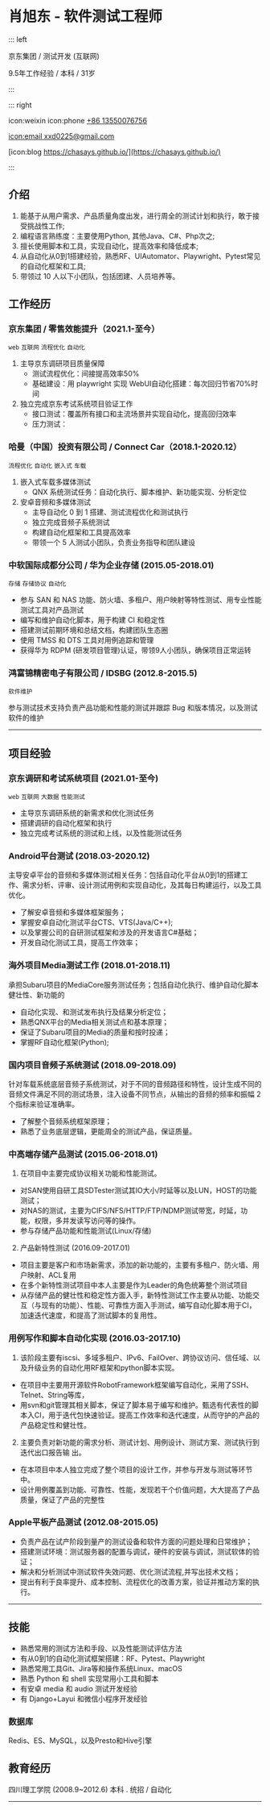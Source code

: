 # 肖旭东 - 软件测试工程师

::: left

京东集团 / 测试开发 (互联网)


9.5年⼯作经验 / 本科 / 31岁


:::

::: right

icon:weixin icon:phone  [+86 13550076756](callto:13550076756)

[icon:email xxd0225@gmail.com](mailto:xxd0225@gmail.com)

[icon:blog https://chasays.github.io/](https://chasays.github.io/)


:::


## 介绍

1. 能基于从⽤户需求、产品质量⾓度出发，进⾏周全的测试计划和执⾏，敢于接受挑战性⼯作;
2. 编程语⾔熟练度：主要使用Python, 其他Java、C#、Php次之;
3. 擅长使⽤脚本和工具，实现⾃动化，提⾼效率和降低成本;
4. 从自动化从0到1搭建经验，熟悉RF、UIAutomator、Playwright、Pytest常见的自动化框架和工具;
5. 带领过 10 人以下小团队，包括团建、人员培养等。


## 工作经历

### 京东集团 / 零售效能提升（2021.1-至今）
`web` `互联网` `流程优化` `自动化`

1. 主导京东调研项目质量保障
   - 测试流程优化：间接提高效率50%
   - 基础建设：用 playwright 实现 WebUI自动化搭建：每次回归节省70%时间
2. 独立完成京东考试系统项目验证工作
   - 接口测试：覆盖所有接口和主流场景并实现自动化，提高回归效率
   - 压力测试：



### 哈曼（中国）投资有限公司 / Connect Car（2018.1-2020.12）
`流程优化` `自动化` `嵌入式` `车载`

1. 嵌入式车载多媒体测试
   - QNX 系统测试任务：自动化执行、脚本维护、新功能实现、分析定位
2. 安卓音频和多媒体测试
   - 主导自动化 0 到 1 搭建、测试流程优化和测试执行
   - 独立完成音频子系统测试
   - 构建自动化框架和工具提高效率
   - 带领一个 5 人测试小团队，负责业务指导和团队建设


### 中软国际成都分公司 / 华为企业存储 (2015.05-2018.01)
`存储` `存储协议` `自动化`

   - 参与 SAN 和 NAS 功能、防火墙、多租户、用户映射等特性测试、用专业性能测试工具对产品测试
   - 编写和维护自动化脚本，用于构建 CI 和稳定性
   - 搭建测试前期环境和总结文档，构建团队生态圈
   - 使用 TMSS 和 DTS 工具对用例追踪和管理
   - 获得华为 RDPM (研发项目管理)认证，带领9人小团队，确保项目正常运转

### 鸿富锦精密电子有限公司 / IDSBG (2012.8-2015.5)
`软件维护` 

参与测试技术支持负责产品功能和性能的测试并跟踪 Bug 和版本情况，以及测试软件的维护

---

## 项目经验

### 京东调研和考试系统项目 (2021.01-至今)
`web` `互联网` `大数据` `性能测试`


- 主导京东调研系统的新需求和优化测试任务
- 搭建调研的自动化框架和执行
- 独立完成考试系统的测试和上线，以及性能测试任务



### Android平台测试 (2018.03-2020.12)
主导安卓平台的音频和多媒体测试相关任务：包括自动化平台从0到1的搭建工作、需求分析、评审、设计测试用例和实现自动化，及其每日构建运行，以及工具优化。  

- 了解安卓音频和多媒体框架服务；
- 掌握安卓自动化测试平台CTS、VTS(Java/C++);
- 以及掌握公司的自研测试框架和涉及的开发语言C#基础；
- 开发自动化测试工具，提高工作效率；

### 海外项目Media测试工作 (2018.01-2018.11)

承担Subaru项⽬的MediaCore服务测试任务；包括⾃动化执⾏、维护⾃动化脚本健壮性、新功能的
- ⾃动化实现、和测试发布执⾏及结果分析定位；
- 熟悉QNX平台的Media相关测试点和基本原理；
- 保证了Subaru项⽬的Media的质量和按时投递；
- 掌握RF⾃动化框架(Python);

### 国内项目⾳频子系统测试 (2018.09-2018.09)
针对车载系统底层⾳频子系统测试，对于不同的音频路径和特性，设计⽣成不同的⾳频⽂件满⾜不同的测试场景，注⼊设备不同节点，从输出的⾳频的频率和振幅 2 个指标来验证准确率。
- 了解整个音频系统框架原理；
- 熟悉了业务底层逻辑，更能周全的测试产品，保证质量。

### 中⾼端存储产品测试 (2015.06-2018.01)
1. 在项⽬中主要完成协议相关功能和性能测试。
- 对SAN使⽤⾃研⼯具SDTester测试其IO⼤⼩/时延等以及LUN，HOST的功能测试；
- 对NAS的测试，主要为CIFS/NFS/HTTP/FTP/NDMP测试带宽，时延，功能，权限，多并发读写访问等的操作。
- 参与存储产品功能和性能测试(Linux/存储)

2. 产品新特性测试 (2016.09-2017.01)
- 项⽬主要是客户和市场新需求，添加的新功能的，主要有多租户、防⽕墙、⽤户映射、ACL复⽤
- 在多个新特性测试项⽬中本⼈主要是作为Leader的⾓⾊统筹整个测试项⽬
- 从存储产品的健壮性和稳定性⽅⾯⼊⼿，新特性测试⼯作主要从功能、功能交互（与现有的功能）、性能、可靠性⽅⾯⼊⼿测试，编写⾃动化脚本⽤于CI，加速迭代速度，和提⾼了测试脚本的复⽤性。

### 用例写作和脚本⾃动化实现 (2016.03-2017.10)
1. 该阶段主要有iscsi、多域多租户、IPv6、FailOver、跨协议访问、信任域、以及升级业务的⾃动化⽤RF框架和python脚本实现。
- 在项⽬中主要⽤开源软件RobotFramework框架编写⾃动化，采⽤了SSH、Telnet、String等库，
- ⽤svn和git管理其相关脚本，保证了脚本易于编写和维护。甄选有代表性的脚本⼊CI，⽤于迭代包快速验证。提⾼⼯作效率和迭代速度，从⽽守护的产品的产品稳定性和健壮性。

2. 主要负责对新功能的需求分析、测试计划、⽤例设计、测试⽅案、测试执⾏到迭代出⼝报告输
出。
- 在本项⽬中本⼈独⽴完成了整个项⽬的设计⼯作，并参与开发与测试等环节中。
- 设计⽤例覆盖到功能、可靠性、性能，发现若⼲个价值问题，⼤⼤提⾼了产品质量，保证了产品的完整性



### Apple平板产品测试 (2012.08-2015.05)

- 负责产品在试产阶段到量产的测试设备和软件方面的问题处理和日常维护；
- 搭建测试环境：测试服务器的配置与调试，硬件的安装与调试，测试软体的验证；
- 解决和分析测试中测试软件失效问题、优化测试流程,并写出技术文档；
- 提出有利于良率提升、成本控制、流程优化的改善方案，验证并推动方案的执行。

---

## 技能

- 熟悉常用的测试方法和手段、以及性能测试评估方法
- 有从0到1的自动化测试框架搭建：RF、Pytest、Playwright
- 熟悉常用工具Git、Jira等和操作系统Linux、macOS
- 熟悉 Python 和 shell 实现常用小工具和脚本
- 有安卓 media 和 audio 测试开发经验
- 有 Django+Layui 和微信小程序开发经验


### 数据库
Redis、ES、MySQL，以及Presto和Hive引擎


## 教育经历

四川理工学院 (2008.9~2012.6)
本科 . 统招 / 自动化

---

